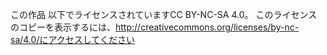 この作品 以下でライセンスされていますCC BY-NC-SA 4.0。 このライセンスのコピーを表示するには、http://creativecommons.org/licenses/by-nc-sa/4.0/にアクセスしてください
